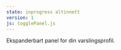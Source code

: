 ```yaml
---
state: inprogress altinnett
version: 1
js: togglePanel.js
---
```


Ekspanderbart panel for din varslingsprofil.
